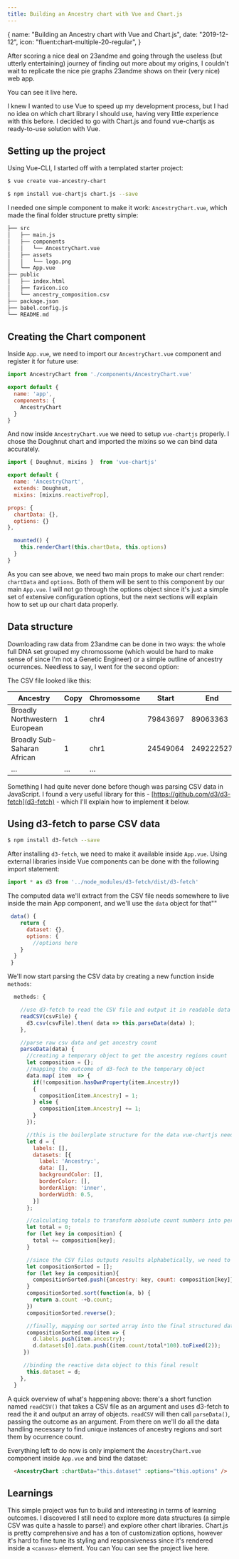 ```yaml
---
title: Building an Ancestry chart with Vue and Chart.js
---
```


<route>
{
  name: "Building an Ancestry chart with Vue and Chart.js",
  date: "2019-12-12",
  icon: "fluent:chart-multiple-20-regular",
}
</route>

After scoring a nice deal on 23andme and going through the useless (but utterly entertaining) journey of finding out more about my origins, I couldn't wait to replicate the nice pie graphs 23andme shows on their (very nice) web app.

You can <Link title="See it live" url="https://hardcore-shaw-54dbef.netlify.com">see it live here</Link>.

I knew I wanted to use Vue to speed up my development process, but I had no idea on which chart library I should use, having very little experience with this before. I decided to go with <Link title="Chart.js" url="https://www.chartjs.org/">Chart.js</Link> and found <Link title="vue-chartjs" url="https://vue-chartjs.org/">vue-chartjs</Link> as ready-to-use solution with Vue.

## Setting up the project


Using Vue-CLI, I started off with a templated starter project:

```bash
$ vue create vue-ancestry-chart
```

```bash
$ npm install vue-chartjs chart.js --save
```

I needed one simple component to make it work: `AncestryChart.vue`, which made the final folder structure pretty simple:

```bash
├── src
│   ├── main.js
│   ├── components
│   │   └── AncestryChart.vue
│   ├── assets
│   │   └── logo.png
│   └── App.vue
├── public
│   ├── index.html
│   ├── favicon.ico
│   └── ancestry_composition.csv
├── package.json
├── babel.config.js
└── README.md
```
## Creating the Chart component

Inside `App.vue`, we need to import our `AncestryChart.vue` component and register it for future use:

```js
import AncestryChart from './components/AncestryChart.vue'

export default {
  name: 'app',
  components: {
    AncestryChart
  }
}
```

And now inside `AncestryChart.vue` we need to setup `vue-chartjs` properly. I chose the Doughnut chart and imported the mixins so we can bind data accurately.

```js
import { Doughnut, mixins }  from 'vue-chartjs'

export default {
  name: 'AncestryChart',
  extends: Doughnut,
  mixins: [mixins.reactiveProp],

props: {
  chartData: {},
  options: {}
},

  mounted() {
    this.renderChart(this.chartData, this.options)
  }
}
```

As you can see above, we need two main props to make our chart render: `chartData` and `options`. Both of them will be sent to this component by our main `App.vue`. I will not go through the options object since it's just a simple set of extensive configuration options, but the next sections will explain how to set up our chart data properly.


## Data structure

Downloading raw data from 23andme can be done in two ways: the whole full DNA set grouped my chromossome (which would be hard to make sense of since I'm not a Genetic Engineer) or a simple outline of ancestry ocurrences. Needless to say, I went for the second option:

The CSV file looked like this:
<div class="table-container">
<table class="table is-bordered is-fullwidth">
  <thead>
    <tr>
      <th>Ancestry</th>
      <th>Copy</th>
      <th>Chromossome</th>
      <th>Start</th>
      <th>End</th>
    </tr>
  </thead>
  <tbody>
    <tr>
      <td>Broadly Northwestern European</td>
      <td>1</td>
      <td>chr4</td>
      <td>79843697</td>
      <td>89063363</td>
    </tr>
    <tr>
      <td>Broadly Sub-Saharan African</td>
      <td>1</td>
      <td>chr1</td>
      <td>24549064</td>
      <td>249222527</td>
    </tr>
    <tr>
      <td>…</td>
      <td>…</td>
      <td>…</td>
      <td>&nbsp;</td>
      <td>&nbsp;</td>
    </tr>
  </tbody>
</table>
</div>

Something I had quite never done before though was parsing CSV data in JavaScript. I found a very useful library for this -  [https://github.com/d3/d3-fetch](d3-fetch) - which I'll explain how to implement it below.

## Using d3-fetch to parse CSV data

```bash
$ npm install d3-fetch --save
```

After installing `d3-fetch`, we need to make it available inside `App.vue`. Using external libraries inside Vue components can be done with the following import statement:

```js
import * as d3 from '../node_modules/d3-fetch/dist/d3-fetch'
```

The computed data we'll extract from the CSV file needs somewhere to live inside the main App component, and we'll use the `data` object for that""

```js
 data() {
    return {
      dataset: {},
      options: {
        //options here
    }
  }
 }
```
We'll now start parsing the CSV data by creating a new function inside `methods`:

```js
  methods: {

    //use d3-fetch to read the CSV file and output it in readable data
    readCSV(csvFile) {
      d3.csv(csvFile).then( data => this.parseData(data) );
    },

    //parse raw csv data and get ancestry count
    parseData(data) {
      //creating a temporary object to get the ancestry regions count
      let composition = {};
      //mapping the outcome of d3-fech to the temporary object
      data.map( item  => {
        if(!composition.hasOwnProperty(item.Ancestry))
        {
          composition[item.Ancestry] = 1;
        } else {
          composition[item.Ancestry] += 1;
        }
      });

      //this is the boilerplate structure for the data vue-chartjs needs
      let d = {
        labels: [],
        datasets: [{
          label: 'Ancestry:',
          data: [],
          backgroundColor: [],
          borderColor: [],
          borderAlign: 'inner',
          borderWidth: 0.5,
        }]
      };

      //calculating totals to transform absolute count numbers into percentages
      let total = 0;
      for (let key in composition) {
        total += composition[key];
      }

      //since the CSV files outputs results alphabetically, we need to sort them by count number
      let compositionSorted = [];
      for (let key in composition){
        compositionSorted.push({ancestry: key, count: composition[key]})
      }
      compositionSorted.sort(function(a, b) {
        return a.count -+b.count;
      })
      compositionSorted.reverse();

      //finally, mapping our sorted array into the final structured data
      compositionSorted.map(item => {
        d.labels.push(item.ancestry);
        d.datasets[0].data.push((item.count/total*100).toFixed(2));
     })

     //binding the reactive data object to this final result
      this.dataset = d;
    },
  }
```
A quick overview of what's happening above: there's a short function named `readCSV()` that takes a CSV file as an argument and uses d3-fetch to read the it and output an array of objects. `readCSV` will then call `parseData()`, passing the outcome as an argument. From there on we'll do all the data handling necessary to find unique instances of ancestry regions and sort them by ocurrence count.

Everything left to do now is only implement the `AncestryChart.vue` component inside `App.vue` and bind the dataset:

```html
  <AncestryChart :chartData="this.dataset" :options="this.options" />
```


## Learnings

This simple project was fun to build and interesting in terms of learning outcomes. I discovered I still need to explore more data structures (a simple CSV was quite a hassle to parse!) and explore other chart libraries. Chart.js is pretty comprehensive and has a ton of customization options, however it's hard to fine tune its styling and responsiveness since it's rendered inside a `<canvas>` element. You can <Link title="You can see the project live here" url="https://hardcore-shaw-54dbef.netlify.com">You can see the project live here</Link>.
